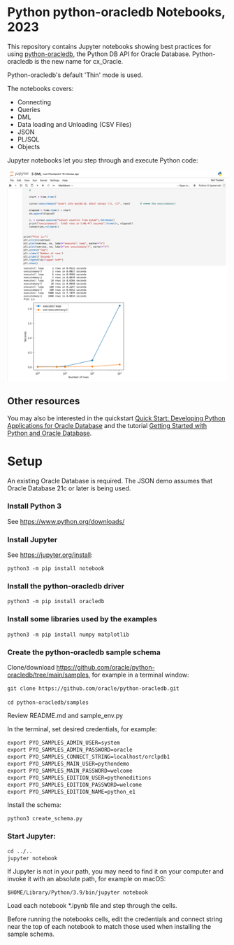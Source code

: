 # Python python-oracledb Notebooks, 2023

This repository contains Jupyter notebooks showing best practices for using
[python-oracledb](https://pypi.org/project/oracledb/), the Python DB API for Oracle
Database.  Python-oracledb is the new name for cx_Oracle.

Python-oracledb's default 'Thin' mode is used.

The notebooks covers:

- Connecting
- Queries
- DML
- Data loading and Unloading (CSV Files)
- JSON
- PL/SQL
- Objects

Jupyter notebooks let you step through and execute Python code:

![A screenshot of a notebook running in a browser](./images/jupyter-notebook-screenshot.png)

## Other resources

You may also be interested in the quickstart [Quick Start: Developing Python
Applications for Oracle
Database](https://www.oracle.com/database/technologies/appdev/python/quickstartpythononprem.html)
and the tutorial [Getting Started with Python and Oracle
Database](https://apexapps.oracle.com/pls/apex/r/dbpm/livelabs/view-workshop?wid=3482).

# Setup

An existing Oracle Database is required.  The JSON demo assumes that Oracle Database 21c or later is being used.

### Install Python 3

See https://www.python.org/downloads/

### Install Jupyter

See https://jupyter.org/install:

    python3 -m pip install notebook

### Install the python-oracledb driver

    python3 -m pip install oracledb

### Install some libraries used by the examples

    python3 -m pip install numpy matplotlib

### Create the python-oracledb sample schema

Clone/download https://github.com/oracle/python-oracledb/tree/main/samples, for example in a terminal window:

    git clone https://github.com/oracle/python-oracledb.git

    cd python-oracledb/samples

Review README.md and sample_env.py

In the terminal, set desired credentials, for example:

    export PYO_SAMPLES_ADMIN_USER=system
    export PYO_SAMPLES_ADMIN_PASSWORD=oracle
    export PYO_SAMPLES_CONNECT_STRING=localhost/orclpdb1
    export PYO_SAMPLES_MAIN_USER=pythondemo
    export PYO_SAMPLES_MAIN_PASSWORD=welcome
    export PYO_SAMPLES_EDITION_USER=pythoneditions
    export PYO_SAMPLES_EDITION_PASSWORD=welcome
    export PYO_SAMPLES_EDITION_NAME=python_e1

Install the schema:

    python3 create_schema.py

### Start Jupyter:

    cd ../..
    jupyter notebook

If Jupyter is not in your path, you may need to find it on your computer and
invoke it with an absolute path, for example on macOS:

    $HOME/Library/Python/3.9/bin/jupyter notebook

Load each notebook *.ipynb file and step through the cells.

Before running the notebooks cells, edit the credentials and connect string
near the top of each notebook to match those used when installing the sample
schema.
